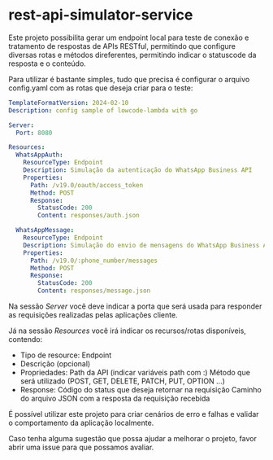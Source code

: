 # rest-api-simulator-service

Este projeto possibilita gerar um endpoint local para teste de conexão e tratamento de respostas de APIs RESTful, permitindo que configure diversas rotas e métodos direferentes, permitindo indicar o statuscode da resposta e o conteúdo.

Para utilizar é bastante simples, tudo que precisa é configurar o arquivo config.yaml com as rotas que deseja criar para o teste:

```yaml
TemplateFormatVersion: 2024-02-10
Description: config sample of lowcode-lambda with go

Server:
  Port: 8080

Resources:
  WhatsAppAuth:
    ResourceType: Endpoint
    Description: Simulação da autenticação do WhatsApp Business API
    Properties:
      Path: /v19.0/oauth/access_token
      Method: POST
      Response:
        StatusCode: 200
        Content: responses/auth.json

  WhatsAppMessage:
    ResourceType: Endpoint
    Description: Simulação do envio de mensagens do WhatsApp Business API
    Properties:
      Path: /v19.0/:phone_number/messages
      Method: POST
      Response:
        StatusCode: 200
        Content: responses/message.json
```

Na sessão _Server_ você deve indicar a porta que será usada para responder as requisições realizadas pelas aplicações cliente.

Já na sessão _Resources_ você irá indicar os recursos/rotas disponíveis, contendo:
- Tipo de resource: Endpoint
- Descrição (opcional)
- Propriedades:
  Path da API (indicar variáveis path com :)
  Método que será utilizado (POST, GET, DELETE, PATCH, PUT, OPTION ...)
- Response:
  Código do status que deseja retornar na requisição
  Caminho do arquivo JSON com a resposta da requisição recebida

É possível utilizar este projeto para criar cenários de erro e falhas e validar o comportamento da aplicação localmente.

Caso tenha alguma sugestão que possa ajudar a melhorar o projeto, favor abrir uma issue para que possamos avaliar.


